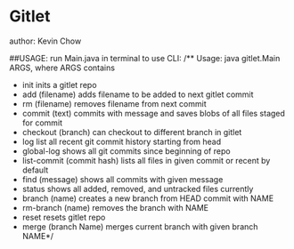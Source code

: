 # Gitlet
author: Kevin Chow

##USAGE:
run Main.java in terminal to use CLI:
/** Usage: java gitlet.Main ARGS, where ARGS contains
*  init  inits a gitlet repo
*  add (filename) adds filename to be added to next gitlet commit
*  rm (filename) removes filename from next commit
*  commit (text) commits with message and saves blobs of all files staged for commit
*  checkout (branch) can checkout to different branch in gitlet
*  log list all recent git commit history starting from head
*  global-log shows all git commits since beginning of repo
*  list-commit (commit hash) lists all files in given commit or recent by default
*  find (message) shows all commits with given message
*  status shows all added, removed, and untracked files currently
*  branch (name) creates a new branch from HEAD commit with NAME
*  rm-branch (name) removes the branch with NAME
*  reset resets gitlet repo
*  merge (branch Name) merges current branch with given branch NAME*/